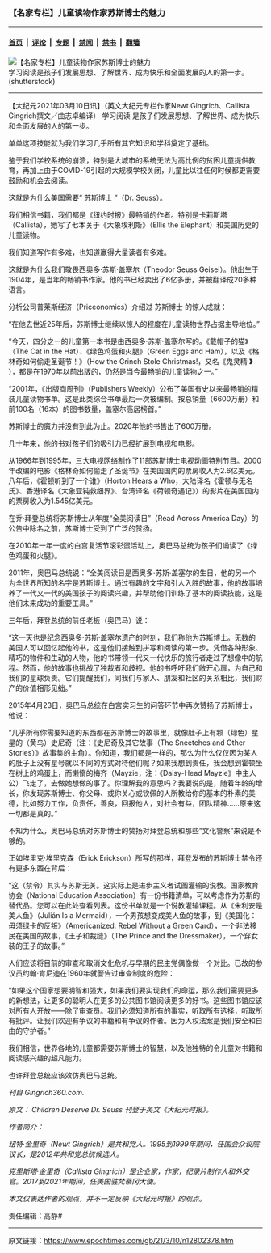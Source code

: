 ### 【名家专栏】儿童读物作家苏斯博士的魅力

---

#### [首页](../../../..?n12802378) &nbsp;|&nbsp; [评论](../../../../../epoch-comment?n12802378) &nbsp;|&nbsp; [专题](../../../../../epoch-special?n12802378) &nbsp;|&nbsp; [禁闻](../../../../../epoch-news?n12802378) &nbsp;|&nbsp; [禁书](../../../../../books?n12802378) &nbsp;|&nbsp; [翻墙](https://github.com/gfw-breaker/nogfw/blob/master/README.md?n12802378)


<div><img alt="【名家专栏】儿童读物作家苏斯博士的魅力" class="attachment-djy_600_400 size-djy_600_400 wp-post-image" src="https://i.epochtimes.com/assets/uploads/2021/03/shutterstock_75083293-600x400.jpg"/>
<div class="caption">
 学习阅读是孩子们发展思想、了解世界、成为快乐和全面发展的人的第一步。 (shutterstock)
</div></div><hr/><div class="post_content" id="artbody" itemprop="articleBody">
 <!-- article content begin -->
 <p>
  【大纪元2021年03月10日讯】（英文大纪元专栏作家Newt Gingrich、Callista Gingrich撰文／曲志卓编译）
  <ok href="https://www.epochtimes.com/gb/tag/%E5%AD%A6%E4%B9%A0%E9%98%85%E8%AF%BB.html">
   学习阅读
  </ok>
  是孩子们发展思想、了解世界、成为快乐和全面发展的人的第一步。
 </p>
 <p>
  单单这项技能就为我们学习几乎所有其它知识和学科奠定了基础。
 </p>
 <p>
  鉴于我们学校系统的崩溃，特别是大城市的系统无法为高比例的贫困儿童提供教育，再加上由于COVID-19引起的大规模学校关闭，儿童比以往任何时候都更需要鼓励和机会去阅读。
 </p>
 <p>
  这就是为什么美国需要“
  <ok href="https://www.epochtimes.com/gb/tag/%E8%8B%8F%E6%96%AF%E5%8D%9A%E5%A3%AB.html">
   苏斯博士
  </ok>
  ”（Dr. Seuss）。
 </p>
 <p>
  我们相信书籍，我们都是《纽约时报》最畅销的作者。特别是卡莉斯塔（Callista），她写了七本关于《大象埃利斯》（Ellis the Elephant）和美国历史的儿童读物。
 </p>
 <p>
  我们知道写作有多难，也知道赢得大量读者有多难。
 </p>
 <p>
  这就是为什么我们敬畏西奥多·苏斯·盖塞尔（Theodor Seuss Geisel）。他出生于1904年，是当年的畅销书作家。他的书已经卖出了6亿多册，并被翻译成20多种语言。
 </p>
 <p>
  分析公司普莱斯经济（Priceonomics）介绍过
  <ok href="https://www.epochtimes.com/gb/tag/%E8%8B%8F%E6%96%AF%E5%8D%9A%E5%A3%AB.html">
   苏斯博士
  </ok>
  的惊人成就：
 </p>
 <p>
  “在他去世近25年后，苏斯博士继续以惊人的程度在儿童读物世界占据主导地位。”
 </p>
 <p>
  “今天，四分之一的儿童第一本书是由西奥多·苏斯·盖塞尔写的。《戴帽子的猫》（The Cat in the Hat）、《绿色鸡蛋和火腿》（Green Eggs and Ham），以及《格林奇如何偷走圣诞节！》（How the Grinch Stole Christmas!，又名《鬼灵精
  <b>
   》
  </b>
  ），都是在1970年以前出版的，仍然是当今最畅销的儿童读物之一。”
 </p>
 <p>
  “2001年，《出版商周刊》（Publishers Weekly）公布了美国有史以来最畅销的精装儿童读物书单。这是此类综合书单最后一次被编制。按总销量（6600万册）和前100名（16本）的图书数量，盖塞尔高居榜首。”
 </p>
 <p>
  苏斯博士的魔力并没有到此为止。2020年他的书售出了600万册。
 </p>
 <p>
  几十年来，他的书对孩子们的吸引力已经扩展到电视和电影。
 </p>
 <p>
  从1966年到1995年，三大电视网络制作了11部苏斯博士电视动画特别节目。2000年改编的电影《格林奇如何偷走了圣诞节》在美国国内的票房收入为2.6亿美元。八年后，《霍顿听到了一个谁》（Horton Hears a Who，大陆译名《霍顿与无名氏》、香港译名《大象亚钝救细界》、台湾译名《荷顿奇遇记》）的影片在美国国内的票房收入为1.545亿美元。
 </p>
 <p>
  在乔·拜登总统将苏斯博士从年度“全美阅读日”（Read Across America Day）的公告中除名之前，苏斯博士受到了广泛的赞扬。
 </p>
 <p>
  在2010年一年一度的白宫复活节滚彩蛋活动上，奥巴马总统为孩子们诵读了《绿色鸡蛋和火腿》。
 </p>
 <p>
  2011年，奥巴马总统说：“全美阅读日是西奥多·苏斯·盖塞尔的生日，他的另一个为全世界所知的名字是苏斯博士。通过有趣的文字和引人入胜的故事，他的故事培养了一代又一代的美国孩子的阅读兴趣，并帮助他们训练了基本的阅读技能，这是他们未来成功的重要工具。”
 </p>
 <p>
  三年后，拜登总统的前任老板（奥巴马）说：
 </p>
 <p>
  “这一天也是纪念西奥多·苏斯·盖塞尔遗产的时刻，我们称他为苏斯博士。无数的美国人可以回忆起他的书，这是他们接触到拼写和阅读的第一步。凭借各种形象、精巧的物件和生动的人物，他的书带领一代又一代快乐的旅行者走过了想像中的航程。然而，他的故事也挑战了独裁者和歧视。他的书呼吁我们敞开心扉，为自己和我们的星球负责。它们提醒我们，同我们与家人、朋友和社区的关系相比，我们财产的价值相形见绌。”
 </p>
 <p>
  2015年4月23日，奥巴马总统在白宫实习生的问答环节中再次赞扬了苏斯博士，他说：
 </p>
 <p>
  “几乎所有你需要知道的东西都在苏斯博士的故事里，就像肚子上有颗（绿色）星星的（黄鸟）史尼奇（注：《史尼奇及其它故事（The Sneetches and Other Stories）》故事集的主角）。你知道，我们都是一样的，那么为什么仅仅因为某人的肚子上没有星号就以不同的方式对待他们呢？如果我想到责任，我会想到霍顿坐在树上的鸡蛋上，而懒惰的梅齐（Mayzie，注：《Daisy-Head Mayzie》中主人公）飞走了，去做她想做的事了。你理解我的意思吗？我要说的是，随着年龄的增长，你发现苏斯博士、你父母、或你关心或钦佩的人所教给你的基本的朴素的美德，比如努力工作，负责任，善良，回报他人，对社会有益，团队精神……原来这一切都是真的。”
 </p>
 <p>
  不知为什么，奥巴马总统对苏斯博士的赞扬对拜登总统和那些“文化警察”来说是不够的。
 </p>
 <p>
  正如埃里克·埃里克森（Erick Erickson）所写的那样，拜登发布的苏斯博士禁令还有更多东西在背后：
 </p>
 <p>
  “这（禁令）其实与苏斯无关。这实际上是进步主义者试图灌输的说教。国家教育协会（National Education Association）有一份书籍清单，可以考虑作为苏斯的替代品。您可以在此处查看列表。这份书单就是一个说教灌输课程。从《朱利安是美人鱼》（Julián Is a Mermaid），一个男孩想变成美人鱼的故事，到《美国化：毋须绿卡的反叛》（Americanized: Rebel Without a Green Card），一个非法移民在美国的故事，《王子和裁缝》（The Prince and the Dressmaker），一个穿女装的王子的故事。”
 </p>
 <p>
  人们应该将目前的审查和取消文化危机与早期的民主党偶像做一个对比。已故的参议员约翰·肯尼迪在1960年就警告过审查制度的危险：
 </p>
 <p>
  “如果这个国家想要明智和强大，如果我们要实现我们的命运，那么我们需要更多的新想法，让更多的聪明人在更多的公共图书馆阅读更多的好书。这些图书馆应该对所有人开放——除了审查员。我们必须知道所有的事实，听取所有选择，听取所有批评。让我们欢迎有争议的书籍和有争议的作者。因为人权法案是我们安全和自由的守护者。”
 </p>
 <p>
  我们相信，世界各地的儿童都需要苏斯博士的智慧，以及他独特的令儿童对书籍和阅读感兴趣的超凡能力。
 </p>
 <p>
  也许拜登总统应该效仿奥巴马总统。
 </p>
 <p>
  <em>
   刊自 Gingrich360.com.
  </em>
 </p>
 <p>
  <em>
   原文：
   <ok href="https://www.theepochtimes.com/children-deserve-dr-seuss_3723881.html">
    Children Deserve Dr. Seuss
   </ok>
   刊登于英文《大纪元时报》。
  </em>
 </p>
 <p>
  <em>
   作者简介：
  </em>
 </p>
 <p>
  <em>
   纽特·金里奇（Newt Gingrich）是共和党人。1995到1999年期间，任国会众议院议长，是2012年共和党总统候选人。
  </em>
 </p>
 <p>
  <em>
   克里斯塔·金里奇（Callista Gingrich）是企业家，作家，纪录片制作人和外交官。2017到2021年期间，任美国驻梵蒂冈大使。
  </em>
 </p>
 <p>
  <em>
   本文仅表达作者的观点，并不一定反映《大纪元时报》的观点。
  </em>
 </p>
 <p>
  责任编辑：高静#
 </p>
 <!-- article content end -->
 <div id="below_article_ad">
 </div>
</div>


---

原文链接：https://www.epochtimes.com/gb/21/3/10/n12802378.htm